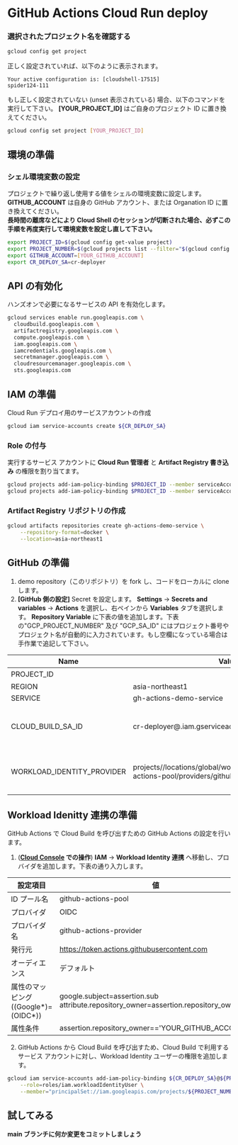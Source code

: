 # GitHub Actions Cloud Run deploy

<walkthrough-project-setup>
</walkthrough-project-setup>

### 選択されたプロジェクト名を確認する
```bash
gcloud config get project
```
正しく設定されていれば、以下のように表示されます。
```
Your active configuration is: [cloudshell-17515]
spider124-111
```
もし正しく設定されていない (unset 表示されている) 場合、以下のコマンドを実行して下さい。 **[YOUR_PROJECT_ID]** はご自身のプロジェクト ID に置き換えてください。
```bash
gcloud config set project [YOUR_PROJECT_ID]
```

## 環境の準備
### シェル環境変数の設定
プロジェクトで繰り返し使用する値をシェルの環境変数に設定します。 **GITHUB_ACCOUNT** は自身の GitHub アカウント、または Organation ID に置き換えてください。  
**長時間の離席などにより Cloud Shell のセッションが切断された場合、必ずこの手順を再度実行して環境変数を設定し直して下さい。**
```bash
export PROJECT_ID=$(gcloud config get-value project)
export PROJECT_NUMBER=$(gcloud projects list --filter="$(gcloud config get-value project)" --format="value(PROJECT_NUMBER)")
export GITHUB_ACCOUNT=[YOUR_GITHUB_ACCOUNT]
export CR_DEPLOY_SA=cr-deployer
```

## API の有効化
ハンズオンで必要になるサービスの API を有効化します。
```bash
gcloud services enable run.googleapis.com \
  cloudbuild.googleapis.com \
  artifactregistry.googleapis.com \
  compute.googleapis.com \
  iam.googleapis.com \
  iamcredentials.googleapis.com \ 
  secretmanager.googleapis.com \
  cloudresourcemanager.googleapis.com \
  sts.googleapis.com
```

## IAM の準備
Cloud Run デプロイ用のサービスアカウントの作成
```bash
gcloud iam service-accounts create ${CR_DEPLOY_SA}
```

### Role の付与
実行するサービス アカウントに **Cloud Run 管理者** と **Artifact Registry 書き込み** の権限を割り当てます。
```bash
gcloud projects add-iam-policy-binding $PROJECT_ID --member serviceAccount:${CR_DEPLOY_SA}@${PROJECT_ID}.iam.gserviceaccount.com --role=roles/run.admin
gcloud projects add-iam-policy-binding $PROJECT_ID --member serviceAccount:${CR_DEPLOY_SA}@${PROJECT_ID}.iam.gserviceaccount.com --role=roles/artifactregistry.writer
```

### Artifact Registry リポジトリの作成
```bash
gcloud artifacts repositories create gh-actions-demo-service \
    --repository-format=docker \
    --location=asia-northeast1
```

## GitHub の準備
1. demo repository（このリポジトリ）を fork し、コードをローカルに clone します。
2. **[GitHub 側の設定]** Secret を設定します。
**Settings** -> **Secrets and variables** -> **Actions** を選択し、右ペインから **Variables** タブを選択します。
**Repository Variable** に下表の値を追加します。下表の"GCP_PROJECT_NUMBER" 及び "GCP_SA_ID" にはプロジェクト番号やプロジェクト名が自動的に入力されています。もし空欄になっている場合は手作業で追記して下さい。


| Name | Value | Note |
-------|--------|------ 
| PROJECT_ID | <walkthrough-project-id/> |数字|
| REGION | asia-northeast1 ||
| SERVICE | gh-actions-demo-service ||
| CLOUD_BUILD_SA_ID | cr-deployer@<walkthrough-project-id>.iam.gserviceaccount.com|"@"の後にプロジェクト ID が含まれているか|
| WORKLOAD_IDENTITY_PROVIDER | projects/<walkthrough-project-number>/locations/global/workloadIdentityPools/github-actions-pool/providers/github-actions-provider |"projects/"の後にプロジェクト番号が入る|

## Workload Idenitty 連携の準備
GitHub Actions で Cloud Build を呼び出すための GitHub Actions の設定を行います。
1. (**[Cloud Console](https://console.cloud.google.com) での操作**) **IAM** -> **Workload Identity 連携** へ移動し、プロバイダを追加します。下表の通り入力します。  

設定項目 | 値
--------|------
ID プール名|github-actions-pool
プロバイダ | OIDC
プロバイダ名|github-actions-provider
発行元|https://token.actions.githubusercontent.com
オーディエンス|デフォルト
属性のマッピング ((Google*)=(OIDC*))|google.subject=assertion.sub attribute.repository_owner=assertion.repository_owner
属性条件|assertion.repository_owner=='YOUR_GITHUB_ACCOUNT'

2. GitHub Actions から Cloud Build を呼び出すため、Cloud Build で利用するサービス アカウントに対し、Workload Identity ユーザーの権限を追加します。
```bash
gcloud iam service-accounts add-iam-policy-binding ${CR_DEPLOY_SA}@${PROJECT_ID}.iam.gserviceaccount.com \
    --role=roles/iam.workloadIdentityUser \
    --member="principalSet://iam.googleapis.com/projects/${PROJECT_NUMBER}/locations/global/workloadIdentityPools/github-actions-pool/attribute.repository_owner/${GITHUB_ACCOUNT}"
```

## 試してみる
**main ブランチに何か変更をコミットしましょう**
